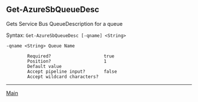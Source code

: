 ## Get-AzureSbQueueDesc ##

Gets Service Bus QueueDescription for a queue

Syntax: `Get-AzureSbQueueDesc [-qname] <String>`

```
-qname <String> Queue Name
        
        Required?                    true
        Position?                    1
        Default value                
        Accept pipeline input?       false
        Accept wildcard characters?  
```

----------

[Main](../AzureServiceBus.md)